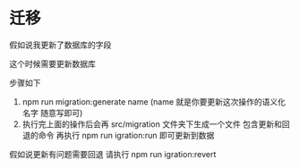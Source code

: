 # 迁移

假如说我更新了数据库的字段

这个时候需要更新数据库

步骤如下

1. npm run migration:generate name (name 就是你要更新这次操作的语义化名字 随意写即可)
2. 执行完上面的操作后会再 src/migration 文件夹下生成一个文件 包含更新和回退的命令 再执行 npm run igration:run 即可更新到数据

假如说更新有问题需要回退 请执行 npm run igration:revert
